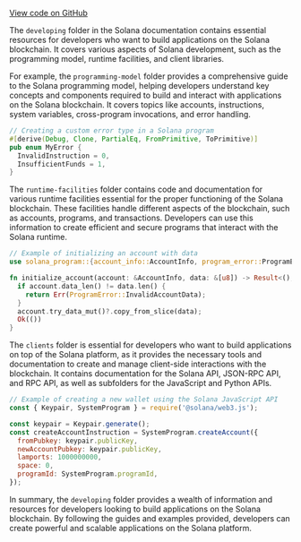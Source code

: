 
[View code on GitHub](https://github.com/solana-labs/solana/tree/master/na/docs/src/developing)

The `developing` folder in the Solana documentation contains essential resources for developers who want to build applications on the Solana blockchain. It covers various aspects of Solana development, such as the programming model, runtime facilities, and client libraries.

For example, the `programming-model` folder provides a comprehensive guide to the Solana programming model, helping developers understand key concepts and components required to build and interact with applications on the Solana blockchain. It covers topics like accounts, instructions, system variables, cross-program invocations, and error handling.

```rust
// Creating a custom error type in a Solana program
#[derive(Debug, Clone, PartialEq, FromPrimitive, ToPrimitive)]
pub enum MyError {
  InvalidInstruction = 0,
  InsufficientFunds = 1,
}
```

The `runtime-facilities` folder contains code and documentation for various runtime facilities essential for the proper functioning of the Solana blockchain. These facilities handle different aspects of the blockchain, such as accounts, programs, and transactions. Developers can use this information to create efficient and secure programs that interact with the Solana runtime.

```rust
// Example of initializing an account with data
use solana_program::{account_info::AccountInfo, program_error::ProgramError, pubkey::Pubkey};

fn initialize_account(account: &AccountInfo, data: &[u8]) -> Result<(), ProgramError> {
  if account.data_len() != data.len() {
    return Err(ProgramError::InvalidAccountData);
  }
  account.try_data_mut()?.copy_from_slice(data);
  Ok(())
}
```

The `clients` folder is essential for developers who want to build applications on top of the Solana platform, as it provides the necessary tools and documentation to create and manage client-side interactions with the blockchain. It contains documentation for the Solana API, JSON-RPC API, and RPC API, as well as subfolders for the JavaScript and Python APIs.

```javascript
// Example of creating a new wallet using the Solana JavaScript API
const { Keypair, SystemProgram } = require('@solana/web3.js');

const keypair = Keypair.generate();
const createAccountInstruction = SystemProgram.createAccount({
  fromPubkey: keypair.publicKey,
  newAccountPubkey: keypair.publicKey,
  lamports: 1000000000,
  space: 0,
  programId: SystemProgram.programId,
});
```

In summary, the `developing` folder provides a wealth of information and resources for developers looking to build applications on the Solana blockchain. By following the guides and examples provided, developers can create powerful and scalable applications on the Solana platform.